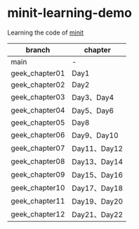 # minit-learning-demo

Learning the code of [minit](https://github.com/YaleGuo/minit)

| branch         | chapter     |
|----------------|-------------|
| main           | -           |
| geek_chapter01 | Day1        |
| geek_chapter02 | Day2        |
| geek_chapter03 | Day3、Day4   |
| geek_chapter04 | Day5、Day6   |
| geek_chapter05 | Day8        |
| geek_chapter06 | Day9、Day10  |
| geek_chapter07 | Day11、Day12 |
| geek_chapter08 | Day13、Day14 |
| geek_chapter09 | Day15、Day16 |
| geek_chapter10 | Day17、Day18 |
| geek_chapter11 | Day19、Day20 |
| geek_chapter12 | Day21、Day22 |